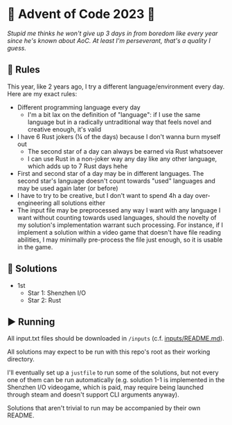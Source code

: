 # 🎄 Advent of Code 2023 🎄
 
_Stupid me thinks he won't give up 3 days in from boredom like every year since he's known about AoC. At least I'm perseverant, that's a quality I guess._

## 🚷 Rules

This year, like 2 years ago, I try a different language/environment every day. Here are my exact rules:

  * Different programming language every day
    * I'm a bit lax on the definition of "language": if I use the same language but in a radically untraditional way that feels novel and creative enough, it's valid
  * I have 6 Rust jokers (¼ of the days) because I don't wanna burn myself out
    * The second star of a day can always be earned via Rust whatsoever
    * I can use Rust in a non-joker way any day like any other language, which adds up to 7 Rust days hehe
  * First and second star of a day may be in different languages. The second star's language doesn't count towards "used" languages and may be used again later (or before)
  * I have to try to be creative, but I don't want to spend 4h a day over-engineering all solutions either
  * The input file may be preprocessed any way I want with any language I want without counting towards used languages, should the novelty of my solution's implementation warrant such processing. For instance, if I implement a solution within a video game that doesn't have file reading abilities, I may minimally pre-process the file just enough, so it is usable in the game.

## 📆 Solutions

  * 1st
    * Star 1: Shenzhen I/O
    * Star 2: Rust

## ▶️ Running

All input.txt files should be downloaded in `/inputs` (c.f. [inputs/README.md](inputs/README.md)).

All solutions may expect to be run with this repo's root as their working directory.

I'll eventually set up a `justfile` to run some of the solutions, but not every one of them can be run automatically (e.g. solution 1-1 is implemented in the Shenzhen I/O videogame, which is paid, may require being launched through steam and doesn't support CLI arguments anyway).

Solutions that aren't trivial to run may be accompanied by their own README.
